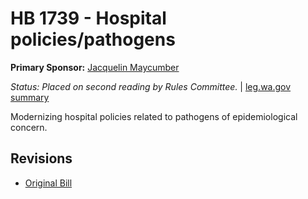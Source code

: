 # HB 1739 - Hospital policies/pathogens
**Primary Sponsor:** [Jacquelin Maycumber](/person/leg/maycumbe_ja.md)

*Status: Placed on second reading by Rules Committee.* | [leg.wa.gov summary](https://app.leg.wa.gov/billsummary?BillNumber=1739&Year=2021)

Modernizing hospital policies related to pathogens of epidemiological concern.

## Revisions
* [Original Bill](1/)